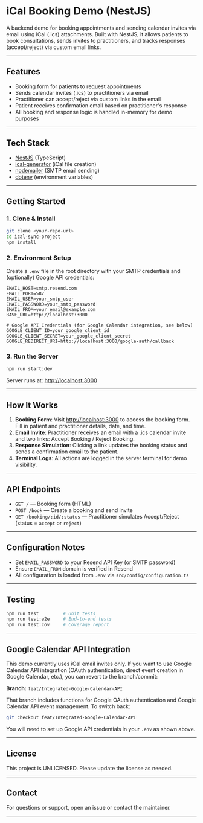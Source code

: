 # iCal Booking Demo (NestJS)

A backend demo for booking appointments and sending calendar invites via email using iCal (.ics) attachments. Built with NestJS, it allows patients to book consultations, sends invites to practitioners, and tracks responses (accept/reject) via custom email links.

---

## Features

- Booking form for patients to request appointments
- Sends calendar invites (.ics) to practitioners via email
- Practitioner can accept/reject via custom links in the email
- Patient receives confirmation email based on practitioner's response
- All booking and response logic is handled in-memory for demo purposes

---

## Tech Stack

- [NestJS](https://nestjs.com/) (TypeScript)
- [ical-generator](https://github.com/sebbo2002/ical-generator) (iCal file creation)
- [nodemailer](https://nodemailer.com/) (SMTP email sending)
- [dotenv](https://www.npmjs.com/package/dotenv) (environment variables)

---

## Getting Started

### 1. Clone & Install

```bash
git clone <your-repo-url>
cd ical-sync-project
npm install
```

### 2. Environment Setup

Create a `.env` file in the root directory with your SMTP credentials and (optionally) Google API credentials:

```
EMAIL_HOST=smtp.resend.com
EMAIL_PORT=587
EMAIL_USER=your_smtp_user
EMAIL_PASSWORD=your_smtp_password
EMAIL_FROM=your_email@example.com
BASE_URL=http://localhost:3000

# Google API Credentials (for Google Calendar integration, see below)
GOOGLE_CLIENT_ID=your_google_client_id
GOOGLE_CLIENT_SECRET=your_google_client_secret
GOOGLE_REDIRECT_URI=http://localhost:3000/google-auth/callback
```

### 3. Run the Server

```bash
npm run start:dev
```

Server runs at: [http://localhost:3000](http://localhost:3000)

---

## How It Works

1. **Booking Form**: Visit [http://localhost:3000](http://localhost:3000) to access the booking form. Fill in patient and practitioner details, date, and time.
2. **Email Invite**: Practitioner receives an email with a .ics calendar invite and two links: Accept Booking / Reject Booking.
3. **Response Simulation**: Clicking a link updates the booking status and sends a confirmation email to the patient.
4. **Terminal Logs**: All actions are logged in the server terminal for demo visibility.

---

## API Endpoints

- `GET /` — Booking form (HTML)
- `POST /book` — Create a booking and send invite
- `GET /booking/:id/:status` — Practitioner simulates Accept/Reject (status = `accept` or `reject`)

---

## Configuration Notes

- Set `EMAIL_PASSWORD` to your Resend API Key (or SMTP password)
- Ensure `EMAIL_FROM` domain is verified in Resend
- All configuration is loaded from `.env` via `src/config/configuration.ts`

---

## Testing

```bash
npm run test         # Unit tests
npm run test:e2e     # End-to-end tests
npm run test:cov     # Coverage report
```

---

## Google Calendar API Integration

This demo currently uses iCal email invites only. If you want to use Google Calendar API integration (OAuth authentication, direct event creation in Google Calendar, etc.), you can revert to the branch/commit:

**Branch:** `feat/Integrated-Google-Calendar-API`

That branch includes functions for Google OAuth authentication and Google Calendar API event management. To switch back:

```bash
git checkout feat/Integrated-Google-Calendar-API
```

You will need to set up Google API credentials in your `.env` as shown above.

---

## License

This project is UNLICENSED. Please update the license as needed.

---

## Contact

For questions or support, open an issue or contact the maintainer.

---
